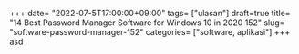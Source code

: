 +++
date= "2022-07-5T17:00:00+09:00"
tags= ["ulasan"]
draft=true
title= "14 Best Password Manager Software for Windows 10 in 2020        152"
slug= "software-password-manager-152"
categories= ["software, aplikasi"]
+++
asd
